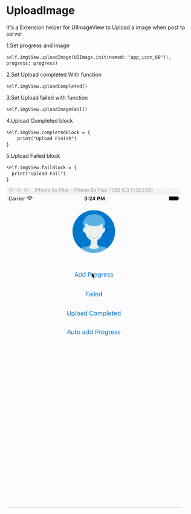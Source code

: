 # UploadImage
It's a Extension helper for UIImageView to Upload a image when post to server

1.Set progress and image

    self.imgView.uploadImage(UIImage.init(named: "app_icon_60")!, progress: progress)
  
2.Set Upload completed With function

    self.imgView.uploadCompleted()
  
3.Set Upload failed with function

    self.imgView.uploadImageFail()
        
4.Upload Completed block

    self.imgView.completedBlock = {
        print("Upload Finish")
    }
  
5.Upload Failed block

    self.imgView.failBlock = {
      print("Upload Fail")
    }
  
![circledemo](https://github.com/MillmanY/UploadImage/blob/master/screen.gif)

